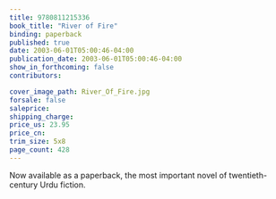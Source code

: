 ```yaml
---
title: 9780811215336
book_title: "River of Fire"
binding: paperback
published: true
date: 2003-06-01T05:00:46-04:00
publication_date: 2003-06-01T05:00:46-04:00
show_in_forthcoming: false
contributors:

cover_image_path: River_Of_Fire.jpg
forsale: false
saleprice:
shipping_charge:
price_us: 23.95
price_cn:
trim_size: 5x8
page_count: 428
---
```

Now available as a paperback, the most important novel of twentieth-century Urdu fiction.

